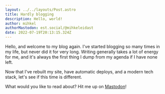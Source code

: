 ```yaml
---
layout: ../../layouts/Post.astro
title: Hardly blogging
description: Hello, world!
author: mihkel
authorMastodon: est.social/@mihkeleidast
date: 2022-07-19T20:13:15.324Z
---
```


Hello, and welcome to my blog again. I've started blogging so many times in my life, but never did it for very long. Writing generally takes a lot of energy for me, and it's always the first thing I dump from my agenda if I have none left.

Now that I've rebuilt my site, have automatic deploys, and a modern tech stack, let's see if this time is different.

What would you like to read about? Hit me up on [Mastodon](https://est.social/@mihkeleidast)!
